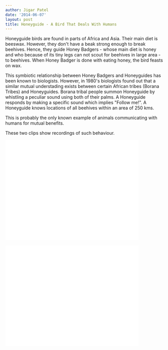 ```yaml
---
author: Jigar Patel
date: '2014-06-07'
layout: post
title: Honeyguide - A Bird That Deals With Humans
---
```


Honeyguide birds are found in parts of Africa and Asia. Their main diet
is beeswax. However, they don't have a beak strong enough to break
beehives. Hence, they guide Honey Badgers - whose main diet is honey and
who because of its tiny legs can not scout for beehives in large area -
to beehives. When Honey Badger is done with eating honey, the bird
feasts on wax.

This symbiotic relationship between Honey Badgers and Honeyguides has 
been known to biologists. However, in 1980's biologists found out that 
a similar mutual understading exists between certain African tribes 
(Borana Tribes) and Honeyguides. Borana tribal people summon Honeyguide 
by whistling a peculiar sound using both of their palms. A Honeyguide 
responds by making a specific sound which implies "Follow me!". A Honeyguide 
knows locations of all beehives within an area of 250 kms.

This is probably the only known example of animals communicating with
humans for mutual benefits.

These two clips show recordings of such behaviour.

<div class="videowrapper">
<iframe width="420" height="315"
src="//www.youtube.com/embed/mVtSYRmlirg" frameborder="0"
allowfullscreen></iframe>
</div>

<br/>

<div class="videowrapper">
<iframe width="420" height="315"
src="//www.youtube.com/embed/SN5igku_kGk" frameborder="0"
allowfullscreen></iframe>
</div>



